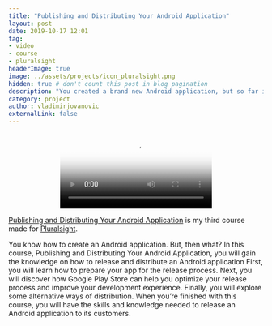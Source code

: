 ```yaml
---
title: "Publishing and Distributing Your Android Application"
layout: post
date: 2019-10-17 12:01
tag: 
- video 
- course 
- pluralsight
headerImage: true
image: ../assets/projects/icon_pluralsight.png
hidden: true # don't count this post in blog pagination
description: "You created a brand new Android application, but so far it only has one user: you. This course will teach you all that you need to know about the publishing and distributing process so that you can share your amazing app with the world."
category: project
author: vladimirjovanovic
externalLink: false
---
```


<p style="text-align: center">
    <video controls poster="../assets/projects/publishing-and-distributing-android-app-preview.png">
        <source src="../assets/projects/publishing-and-distributing-android-app-overview.mp4" type="video/mp4">
    </video> 
</p>

[Publishing and Distributing Your Android Application](https://app.pluralsight.com/library/courses/publishing-distributing-android-application) is my third course made for [Pluralsight](https://pluralsight.com).

<div class="breaker"></div>

You know how to create an Android application. But, then what? In this course, Publishing and Distributing Your Android Application, you will gain the knowledge on how to release and distribute an Android application First, you will learn how to prepare your app for the release process. Next, you will discover how Google Play Store can help you optimize your release process and improve your development experience. Finally, you will explore some alternative ways of distribution. When you’re finished with this course, you will have the skills and knowledge needed to release an Android application to its customers.

